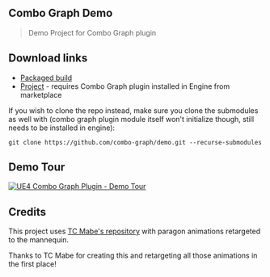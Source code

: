 ## Combo Graph Demo

> Demo Project for Combo Graph plugin

## Download links

- [Packaged build](https://github.com/combo-graph/demo/releases/latest/download/ComboGraph_Demo_Build.zip)
- [Project](https://github.com/combo-graph/demo/releases/latest/download/ComboGraph_Demo_uproject.zip) - requires Combo Graph plugin installed in Engine from marketplace

If you wish to clone the repo instead, make sure you clone the submodules as well with (combo graph plugin module itself won't initialize though, still needs to be installed in engine):

    git clone https://github.com/combo-graph/demo.git --recurse-submodules

## Demo Tour

[![UE4 Combo Graph Plugin -  Demo Tour](https://img.youtube.com/vi/fvyLDJetM0g/0.jpg)](https://www.youtube.com/watch?v=fvyLDJetM0g)

## Credits

This project uses [TC Mabe's repository](https://github.com/TCMabe/UE4_Paragon_Anims_on_Mannequin) with paragon animations retargeted to the mannequin.

Thanks to TC Mabe for creating this and retargeting all those animations in the first place!